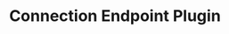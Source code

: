 ---
title: Connection Endpoint Plugin
description: Building your own connection endpoint plugin
draft: true
---